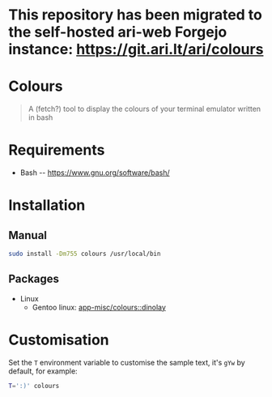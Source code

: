 # This repository has been migrated to the self-hosted ari-web Forgejo instance: <https://git.ari.lt/ari/colours>
# Colours

> A (fetch?) tool to display the colours of your terminal emulator written in bash

# Requirements

- Bash -- https://www.gnu.org/software/bash/

# Installation

## Manual

```bash
sudo install -Dm755 colours /usr/local/bin
```

## Packages

- Linux
  - Gentoo linux: [app-misc/colours::dinolay](https://ari-web.xyz/gentooatom/app-misc/colours)

# Customisation

Set the `T` environment variable to customise the sample text, it's `gYw` by default,
for example:

```bash
T=':)' colours
```
